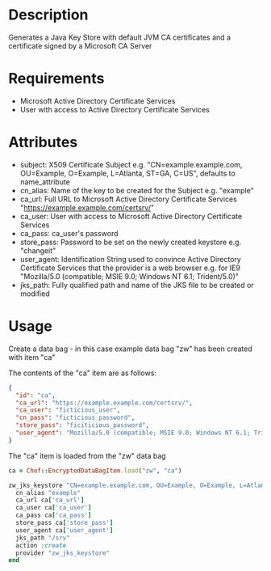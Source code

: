 Description
===========

Generates a Java Key Store with default JVM CA certificates and a certificate signed by a Microsoft CA Server

Requirements
============

* Microsoft Active Directory Certificate Services
* User with access to Active Directory Certificate Services

Attributes
==========

* subject: X509 Certificate Subject e.g. "CN=example.example.com, OU=Example, O=Example, L=Atlanta, ST=GA, C=US", defaults to name_attribute
* cn_alias: Name of the key to be created for the Subject e.g. "example"
* ca_url: Full URL to Microsoft Active Directory Certificate Services "https://example.example.com/certsrv/"
* ca_user: User with access to Microsoft Active Directory Certificate Services
* ca_pass: ca_user's password
* store_pass: Password to be set on the newly created keystore e.g. "changeit"
* user_agent: Identification String used to convince Active Directory
  Certificate Services that the provider is a web browser e.g. for IE9 "Mozilla/5.0 (compatible; MSIE 9.0; Windows NT 6.1; Trident/5.0)"
* jks_path: Fully qualified path and name of the JKS file to be created or modified

Usage
=====
Create a data bag - in this case example data bag "zw" has been created with item "ca"

The contents of the "ca" item are as follows:

```json
{
  "id": "ca",
  "ca_url": "https://example.example.com/certsrv/",
  "ca_user": "ficticious_user",
  "cn_pass": "ficticious_password",
  "store_pass": "ficiticious_password",
  "user_agent": "Mozilla/5.0 (compatible; MSIE 9.0; Windows NT 6.1; Trident/5.0)"
}
```

The "ca" item is loaded from the "zw" data bag

```ruby
ca = Chef::EncryptedDataBagItem.load("zw", "ca")

zw_jks_keystore "CN=example.example.com, OU=Example, O=Example, L=Atlanta, ST=GA, C=US" do
  cn_alias "example"
  ca_url ca['ca_url']
  ca_user ca['ca_user']
  ca_pass ca['ca_pass']
  store_pass ca['store_pass']
  user_agent ca['user_agent']
  jks_path "/srv"
  action :create
  provider "zw_jks_keystore"
end
```
